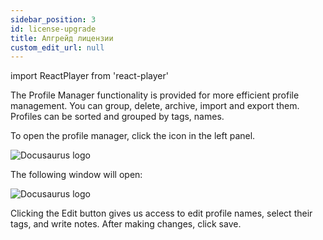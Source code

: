 ```yaml
---
sidebar_position: 3
id: license-upgrade
title: Апгрейд лицензии
custom_edit_url: null
---
```

import ReactPlayer from 'react-player'

The Profile Manager functionality is provided for more efficient profile management. You can group, delete, archive, import and export them. Profiles can be sorted and grouped by tags, names.

To open the profile manager, click the icon in the left panel.

![Docusaurus logo](/img/eng/sw/profiles-manager-1.png)

The following window will open:

![Docusaurus logo](/img/eng/sw/profiles-manager-2.png)

Clicking the Edit button gives us access to edit profile names, select their tags, and write notes. After making changes, click save.

<!-- ![Docusaurus logo](/img/eng/sw/profiles-manager-3.png) -->